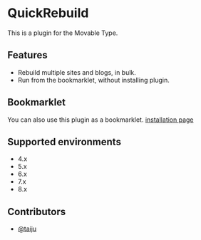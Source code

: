 QuickRebuild
=============

This is a plugin for the Movable Type.

Features
--------

* Rebuild multiple sites and blogs, in bulk.
* Run from the bookmarklet, without installing plugin.

Bookmarklet
-----------

You can also use this plugin as a bookmarklet.
<a href="https://usualoma.github.io/mt-plugin-QuickRebuild/install.html">installation page</a>

Supported environments
----------------------

* 4.x
* 5.x
* 6.x
* 7.x
* 8.x

Contributors
------------

* [@taiju](https://github.com/taiju)
